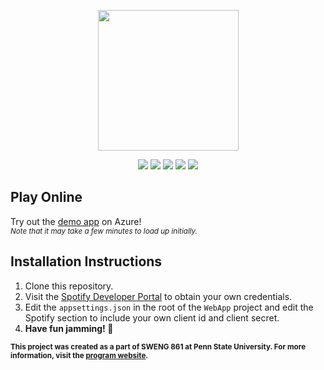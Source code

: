 
<p align="center">
  <img height="225" src="https://user-images.githubusercontent.com/22223146/136709184-c7ab26db-8425-43a1-96ea-f5d18c752912.png" />
</p>

<p align="center">
  <img src="https://img.shields.io/github/actions/workflow/status/erinnmclaughlin/jam-exam/main_jam-exam.yml" />
  <img src="https://img.shields.io/github/last-commit/erinnmclaughlin/Jam-Exam" />
  <img src="https://img.shields.io/gitlab/coverage/erinnmclaughlin/Jam-Exam/main" />
  <img src="https://img.shields.io/github/license/erinnmclaughlin/Jam-Exam" />
  <img src="https://img.shields.io/github/commit-activity/w/erinnmclaughlin/Jam-Exam" />
</p>

## Play Online
Try out the [demo app](https://jam-exam.azurewebsites.net/) on Azure!
<br/>
<sup>_Note that it may take a few minutes to load up initially._</sup>

## Installation Instructions
1. Clone this repository.
2. Visit the [Spotify Developer Portal](https://developer.spotify.com/) to obtain your own credentials.
3. Edit the `appsettings.json` in the root of the `WebApp` project and edit the Spotify section to include your own client id and client secret.
4. **Have fun jamming! 🤘**

<sub>**This project was created as a part of SWENG 861 at Penn State University. For more information, visit the [program website](https://www.worldcampus.psu.edu/degrees-and-certificates/software-engineering-masters/courses).**</sub>
